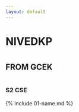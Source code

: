 ```yaml
---
layout: default
---
```

# <h1>NIVEDKP</h1>
# <h2>FROM GCEK</h2>
# <h3>S2 CSE</h3>

{% include 01-name.md %}

